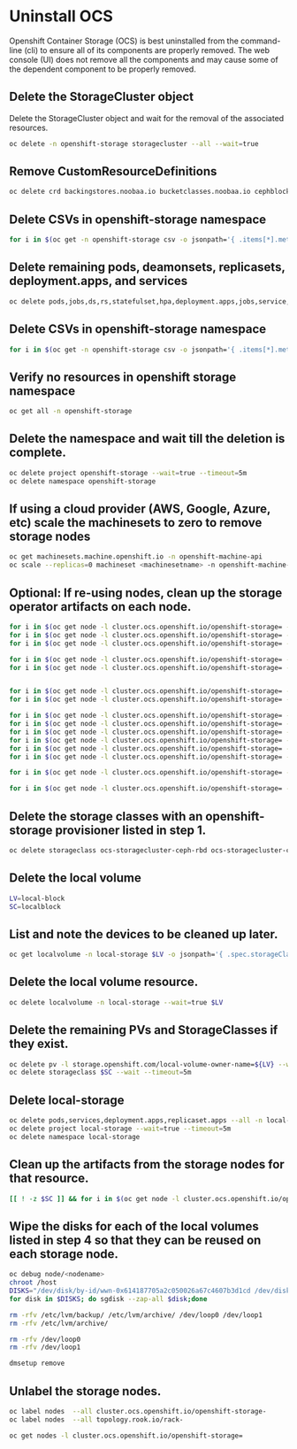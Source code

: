 # Uninstall OCS
Openshift Container Storage (OCS) is best uninstalled from the command-line (cli) to ensure all of its components are properly removed. The web console (UI) does not remove all the components and may cause some of the dependent component to be properly removed.

## Delete the StorageCluster object

Delete the StorageCluster object and wait for the removal of the associated resources.

```bash
oc delete -n openshift-storage storagecluster --all --wait=true

```

## Remove CustomResourceDefinitions

```bash
oc delete crd backingstores.noobaa.io bucketclasses.noobaa.io cephblockpools.ceph.rook.io cephclusters.ceph.rook.io cephfilesystems.ceph.rook.io cephnfses.ceph.rook.io cephobjectstores.ceph.rook.io cephobjectstoreusers.ceph.rook.io noobaas.noobaa.io ocsinitializations.ocs.openshift.io  storageclusterinitializations.ocs.openshift.io objectbuckets.objectbucket.io objectbucketclaims.objectbucket.io storageclusters.ocs.openshift.io  --wait=true --timeout=5m
```

## Delete CSVs in openshift-storage namespace
```bash
for i in $(oc get -n openshift-storage csv -o jsonpath='{ .items[*].metadata.name  }'); do oc delete csv ${i} -n openshift-storage; done
```

## Delete remaining pods, deamonsets, replicasets, deployment.apps, and services

```bash
oc delete pods,jobs,ds,rs,statefulset,hpa,deployment.apps,jobs,service,route --all -n openshift-storage
```

## Delete CSVs in openshift-storage namespace
```bash
for i in $(oc get -n openshift-storage csv -o jsonpath='{ .items[*].metadata.name  }'); do oc delete csv ${i} -n openshift-storage; done
```

## Verify no resources in openshift storage namespace
```bash
oc get all -n openshift-storage
```

## Delete the namespace and wait till the deletion is complete.
```bash
oc delete project openshift-storage --wait=true --timeout=5m
oc delete namespace openshift-storage
```

## If using a cloud provider (AWS, Google, Azure, etc) scale the machinesets to zero to remove storage nodes
```bash
oc get machinesets.machine.openshift.io -n openshift-machine-api
oc scale --replicas=0 machineset <machinesetname> -n openshift-machine-api
```

## Optional: If re-using nodes, clean up the storage operator artifacts on each node.
```bash
for i in $(oc get node -l cluster.ocs.openshift.io/openshift-storage= -o jsonpath='{ .items[*].metadata.name }'); do oc debug node/${i} -- chroot /host rm -rfv /var/lib/rook; done
for i in $(oc get node -l cluster.ocs.openshift.io/openshift-storage= -o jsonpath='{ .items[*].metadata.name }'); do oc debug node/${i} -- chroot /host rm -rfv /var/lib/kubelet/plugins; done
for i in $(oc get node -l cluster.ocs.openshift.io/openshift-storage= -o jsonpath='{ .items[*].metadata.name }'); do oc debug node/${i} -- chroot /host rm -rfv /var/lib/kubelet/plugins_registry; done

for i in $(oc get node -l cluster.ocs.openshift.io/openshift-storage= -o jsonpath='{ .items[*].metadata.name }'); do oc debug node/${i} -- chroot /host rm -rfv /etc/lvm/backup/; done
for i in $(oc get node -l cluster.ocs.openshift.io/openshift-storage= -o jsonpath='{ .items[*].metadata.name }'); do oc debug node/${i} -- chroot /host rm -rfv /etc/lvm/archive/; done


for i in $(oc get node -l cluster.ocs.openshift.io/openshift-storage= -o jsonpath='{ .items[*].metadata.name }'); do oc debug node/${i} -- chroot /host rm -rfv /var/lib/ceph; done
for i in $(oc get node -l cluster.ocs.openshift.io/openshift-storage= -o jsonpath='{ .items[*].metadata.name }'); do oc debug node/${i} -- chroot /host rm -rfv /etc/ceph; done

for i in $(oc get node -l cluster.ocs.openshift.io/openshift-storage= -o jsonpath='{ .items[*].metadata.name }'); do oc debug node/${i} -- chroot /host rm -rfv /var/log/ceph; done
for i in $(oc get node -l cluster.ocs.openshift.io/openshift-storage= -o jsonpath='{ .items[*].metadata.name }'); do oc debug node/${i} -- chroot /host rm -rfv /dev/termination-log; done
for i in $(oc get node -l cluster.ocs.openshift.io/openshift-storage= -o jsonpath='{ .items[*].metadata.name }'); do oc debug node/${i} -- chroot /host rm -rfv /tmp/operator-sdk-ready; done
for i in $(oc get node -l cluster.ocs.openshift.io/openshift-storage= -o jsonpath='{ .items[*].metadata.name }'); do oc debug node/${i} -- chroot /host rm -rfv /etc/ceph-csi-config/; done
for i in $(oc get node -l cluster.ocs.openshift.io/openshift-storage= -o jsonpath='{ .items[*].metadata.name }'); do oc debug node/${i} -- chroot /host rm -rfv /tmp/csi/keys; done
for i in $(oc get node -l cluster.ocs.openshift.io/openshift-storage= -o jsonpath='{ .items[*].metadata.name }'); do oc debug node/${i} -- chroot /host rm -rfv /etc/rook/; done

for i in $(oc get node -l cluster.ocs.openshift.io/openshift-storage= -o jsonpath='{ .items[*].metadata.name }'); do oc debug node/${i} -- chroot /host mkdir -p /var/lib/kubelet/plugins; done

for i in $(oc get node -l cluster.ocs.openshift.io/openshift-storage= -o jsonpath='{ .items[*].metadata.name }'); do oc debug node/${i} -- chroot /host mkdir -p /var/lib/kubelet/plugins_registry; done
```

## Delete the storage classes with an openshift-storage provisioner listed in step 1.
```bash
oc delete storageclass ocs-storagecluster-ceph-rbd ocs-storagecluster-cephfs openshift-storage.noobaa.io --wait=true --timeout=5m
```

## Delete the local volume 
```bash
LV=local-block
SC=localblock
```

## List and note the devices to be cleaned up later.
```bash
oc get localvolume -n local-storage $LV -o jsonpath='{ .spec.storageClassDevices[*].devicePaths[*] }'
```


## Delete the local volume resource.
```bash
oc delete localvolume -n local-storage --wait=true $LV
```

## Delete the remaining PVs and StorageClasses if they exist.
```bash
oc delete pv -l storage.openshift.com/local-volume-owner-name=${LV} --wait --timeout=5m
oc delete storageclass $SC --wait --timeout=5m
```

## Delete local-storage 
```bash
oc delete pods,services,deployment.apps,replicaset.apps --all -n local-storage
oc delete project local-storage --wait=true --timeout=5m
oc delete namespace local-storage
```

## Clean up the artifacts from the storage nodes for that resource.
```bash
[[ ! -z $SC ]] && for i in $(oc get node -l cluster.ocs.openshift.io/openshift-storage= -o jsonpath='{ .items[*].metadata.name }'); do oc debug node/${i} -- chroot /host rm -rfv /mnt/local-storage/${SC}/; done
```

## Wipe the disks for each of the local volumes listed in step 4 so that they can be reused on each storage node.
```bash
oc debug node/<nodename>
chroot /host
DISKS="/dev/disk/by-id/wwn-0x614187705a2c050026a67c4607b3d1cd /dev/disk/by-id/wwn-0x614187705a2c020026a67c1c0546807d /dev/disk/by-id/wwn-0x61866da0577e830026a67beb066415ea" 
for disk in $DISKS; do sgdisk --zap-all $disk;done

rm -rfv /etc/lvm/backup/ /etc/lvm/archive/ /dev/loop0 /dev/loop1
rm -rfv /etc/lvm/archive/

rm -rfv /dev/loop0
rm -rfv /dev/loop1

dmsetup remove 
```

## Unlabel the storage nodes.
```bash
oc label nodes  --all cluster.ocs.openshift.io/openshift-storage-
oc label nodes  --all topology.rook.io/rack-

oc get nodes -l cluster.ocs.openshift.io/openshift-storage=
```
